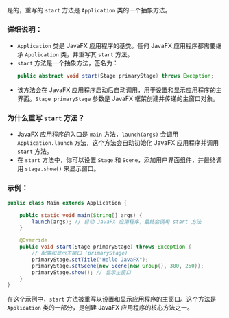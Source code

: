 是的，重写的 `start` 方法是 `Application` 类的一个抽象方法。

### 详细说明：

- `Application` 类是 JavaFX 应用程序的基类。任何 JavaFX 应用程序都需要继承 `Application` 类，并重写其 `start` 方法。
- `start` 方法是一个抽象方法，签名为：
  ```java
  public abstract void start(Stage primaryStage) throws Exception;
  ```
- 该方法会在 JavaFX 应用程序启动后自动调用，用于设置和显示应用程序的主界面。`Stage primaryStage` 参数是 JavaFX 框架创建并传递的主窗口对象。

### 为什么重写 `start` 方法？

- JavaFX 应用程序的入口是 `main` 方法，`launch(args)` 会调用 `Application.launch` 方法，这个方法会自动初始化 JavaFX 应用程序并调用 `start` 方法。
- 在 `start` 方法中，你可以设置 `Stage` 和 `Scene`，添加用户界面组件，并最终调用 `stage.show()` 来显示窗口。

### 示例：

```java
public class Main extends Application {

    public static void main(String[] args) {
        launch(args); // 启动 JavaFX 应用程序，最终会调用 start 方法
    }

    @Override
    public void start(Stage primaryStage) throws Exception {
        // 配置和显示主窗口 (primaryStage)
        primaryStage.setTitle("Hello JavaFX");
        primaryStage.setScene(new Scene(new Group(), 300, 250));
        primaryStage.show(); // 显示主窗口
    }
}
```

在这个示例中，`start` 方法被重写以设置和显示应用程序的主窗口。这个方法是 `Application` 类的一部分，是创建 JavaFX 应用程序的核心方法之一。